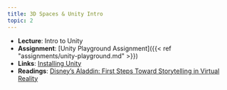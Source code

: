 ```yaml
---
title: 3D Spaces & Unity Intro
topic: 2
---
```

- **Lecture**: Intro to Unity
- **Assignment**: [Unity Playground Assignment]({{< ref "assignments/unity-playground.md" >}})
- **Links**: [Installing Unity](https://guidebook.hdyar.com/docs/unity/setup/installing-unity/)
- **Readings**: [Disney’s Aladdin: First Steps Toward Storytelling in Virtual Reality](https://dl.acm.org/doi/pdf/10.1145/237170.237257)
